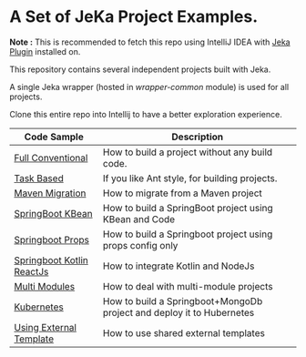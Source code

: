 # A Set of JeKa Project Examples.

__Note :__ This is recommended to fetch this repo using IntelliJ IDEA with [Jeka Plugin](https://plugins.jetbrains.com/plugin/13489-jeka) installed on.

This repository contains several independent projects built with Jeka.

A single Jeka wrapper (hosted in _wrapper-common_ module) is used for all projects.

Clone this entire repo into Intellij to have a better exploration experience.

| Code Sample                                              | Description                                                           |
|----------------------------------------------------------|-----------------------------------------------------------------------|
| [Full Conventional](./java-full-conventional)            | How to build a project without any build code.                        |
| [Task Based](./java-task-based)                          | If you like Ant style, for building projects.                         |
| [Maven Migration](./migrate-from-maven)                  | How to migrate from a Maven project                                   |
| [SpringBoot KBean](./springboot-KBean)                   | How to build a SpringBoot project using KBean and Code                |
| [Springboot Props](./springboot-props)                   | How to build a Springboot project using props config only             |
| [Springboot Kotlin ReactJs](./springboot-kotlin-reactjs) | How to integrate Kotlin and NodeJs                                    |
| [Multi Modules](./springboot-multi-modules)              | How to deal with multi-module projects                                |
| [Kubernetes](./kubernetes)                               | How to build a Springboot+MongoDb project and deploy it to Hubernetes |
| [Using External Template](./templated)                   | How to use shared external templates                                  |

